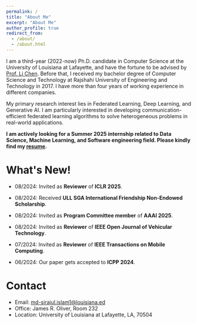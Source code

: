 ```yaml
---
permalink: /
title: "About Me"
excerpt: "About Me"
author_profile: true
redirect_from:
  - /about/
  - /about.html
---
```


I am a third-year (2022-now) Ph.D. candidate in Computer Science at the University of Louisiana at Lafayette, and have the fortune to be advised by [Prof. Li Chen](https://lichenut.github.io/). Before that, I received my bachelor degree of Computer Science and Technology at Rajshahi University of Engineering and Technology in 2017. I have more than four years of working experience in different companies.

My primary research interest lies in Federated Learning, Deep Learning, and Generative AI. I am particularly interested in developing communication-efficient federated learning algorithms to solve heterogeneous problems in real-world applications.

**I am actively looking for a Summer 2025 internship related to Data Science, Machine Learning, and Software engineering field. Please kindly find my [resume](https://drive.google.com/file/d/1SJSCWHs-YaLSkBPesrCySecK7BXYebee/view?usp=sharing).**

What's New!
======
* 08/2024: Invited as **Reviewer** of **ICLR 2025**.

* 08/2024: Received **ULL SGA International Friendship Non-Endowed Scholarship**.

* 08/2024: Invited as **Program Committee member** of  **AAAI 2025**.

* 08/2024: Invited as **Reviewer** of **IEEE Open Journal of Vehicular Technology**.

* 07/2024: Invited as **Reviewer** of **IEEE Transactions on Mobile Computing**.

* 06/2024: Our paper gets accepted to **ICPP 2024**.

Contact
======
* Email: md-sirajul.islam1@louisiana.ed
* Office: James R. Oliver, Room 232
* Location: University of Louisiana at Lafayette, LA, 70504


